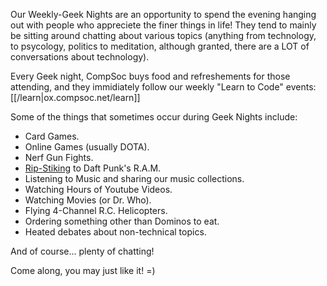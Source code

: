 Our Weekly-Geek Nights are an opportunity to spend the evening hanging out with
people who appreciete the finer things in life! They tend to mainly be sitting
around chatting about various topics (anything from technology, to psycology,
politics to meditation, although granted, there are a LOT of conversations
about technology).

Every Geek night, CompSoc buys food and refreshements for those attending, and
they immidiately follow our weekly "Learn to Code" events:
[[/learn|ox.compsoc.net/learn]]

Some of the things that sometimes occur during Geek Nights include:

* Card Games.
* Online Games (usually DOTA).
* Nerf Gun Fights.
* [Rip-Stiking](https://www.google.com/search?q=ripstik&tbm=isch) to Daft
  Punk's R.A.M.
* Listening to Music and sharing our music collections.
* Watching Hours of Youtube Videos.
* Watching Movies (or Dr. Who).
* Flying 4-Channel R.C. Helicopters.
* Ordering something other than Dominos to eat.
* Heated debates about non-technical topics.

And of course... plenty of chatting!

Come along, you may just like it! =)
